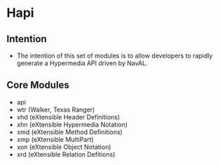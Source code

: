 # Hapi
## Intention
- The intention of this set of modules is to allow developers to rapidly generate a Hypermedia API driven by NavAL.
## Core Modules
- api
- wtr (Walker, Texas Ranger)
- xhd (eXtensible Header Definitions)
- xhn (eXtensible Hypermedia Notation)
- xmd (eXtensible Method Definitions)
- xmp (eXtensible MultiPart)
- xon (eXtensible Object Notation)
- xrd (eXtensible Relation Defitions)
